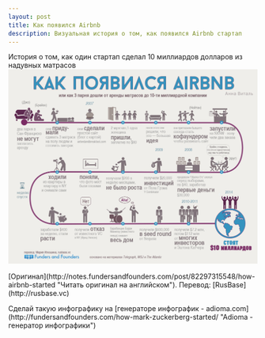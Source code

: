 ```yaml
---
layout: post
title: Как появился Airbnb
description: Визуальная история о том, как появился Airbnb стартап
---
```


История о том, как один стартап сделал 10 миллиардов долларов из надувных матрасов
![Как появился Airbnb - инфографика](/img/kak-pojavilsja-airbnb.jpg)
<p class="credits">[Оригинал](http://notes.fundersandfounders.com/post/82297315548/how-airbnb-started "Читать оригинал на английском"). Перевод: [RusBase](http://rusbase.vc)</p>
Сделай такую инфографику на [генераторе инфографик - adioma.com](http://fundersandfounders.com/how-mark-zuckerberg-started/ "Adioma - генератор инфографики")
